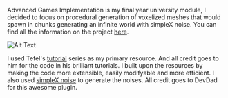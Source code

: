 Advanced Games Implementation is my final year university module, I decided to focus on procedural generation of voxelized meshes that would spawn in chunks generating an infinite world with simpleX noise. You can find all the information on the project [here](https://www.fm96.co.uk/post/worldcraft).

![Alt Text](https://static.wixstatic.com/media/a27d24_fa64bbd5bb5f4f8ebd4e2768c67cf8cf~mv2.gif)

I used Tefel's [tutorial](https://www.youtube.com/watch?v=29vUp09JDAg&list=PLgwhqR8QlpRVKQ5JEWcdjV77lex0q-Oth) series as my primary resource. And all credit goes to him for the code in his brilliant tutorials. I built upon the resources by making the code more extensible, easily modifyable and more efficient. I also used [simpleX noise](https://forums.unrealengine.com/development-discussion/engine-source-github/66589-plugin-simplex-noise-1d-2d-3d-4d-fast-perlin-noise-version) to generate the noises. All credit goes to DevDad for this awesome plugin.

